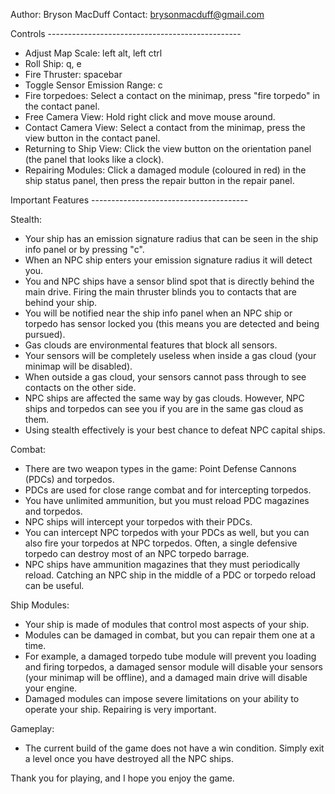 Author: Bryson MacDuff
Contact: brysonmacduff@gmail.com

Controls ------------------------------------------------

- Adjust Map Scale: left alt, left ctrl
- Roll Ship: q, e
- Fire Thruster: spacebar
- Toggle Sensor Emission Range: c
- Fire torpedoes: Select a contact on the minimap, press "fire torpedo" in the contact panel.
- Free Camera View: Hold right click and move mouse around.
- Contact Camera View: Select a contact from the minimap, press the view button in the contact panel.
- Returning to Ship View: Click the view button on the orientation panel (the panel that looks like a clock).
- Repairing Modules: Click a damaged module (coloured in red) in the ship status panel, then press the repair button in the repair panel.

Important Features ---------------------------------------

Stealth: 
- Your ship has an emission signature radius that can be seen in the ship info panel or by pressing "c".
- When an NPC ship enters your emission signature radius it will detect you. 
- You and NPC ships have a sensor blind spot that is directly behind the main drive. Firing the main thruster blinds you to contacts that are behind your ship.
- You will be notified near the ship info panel when an NPC ship or torpedo has sensor locked you (this means you are detected and being pursued).
- Gas clouds are environmental features that block all sensors.  
- Your sensors will be completely useless when inside a gas cloud (your minimap will be disabled).
- When outside a gas cloud, your sensors cannot pass through to see contacts on the other side.
- NPC ships are affected the same way by gas clouds. However, NPC ships and torpedos can see you if you are in the same gas cloud as them.
- Using stealth effectively is your best chance to defeat NPC capital ships.

Combat:  
- There are two weapon types in the game: Point Defense Cannons (PDCs) and torpedos. 
- PDCs are used for close range combat and for intercepting torpedos. 
- You have unlimited ammunition, but you must reload PDC magazines and torpedos.
- NPC ships will intercept your torpedos with their PDCs. 
- You can intercept NPC torpedos with your PDCs as well, but you can also fire your torpedos at NPC torpedos. Often, a single defensive torpedo can destroy most of an NPC torpedo barrage.
- NPC ships have ammunition magazines that they must periodically reload. Catching an NPC ship in the middle of a PDC or torpedo reload can be useful.

Ship Modules:
- Your ship is made of modules that control most aspects of your ship.
- Modules can be damaged in combat, but you can repair them one at a time.
- For example, a damaged torpedo tube module will prevent you loading and firing torpedos, a damaged sensor module will disable your sensors (your minimap will be offline), and a damaged main drive will disable your engine.
- Damaged modules can impose severe limitations on your ability to operate your ship. Repairing is very important.

Gameplay:
- The current build of the game does not have a win condition. Simply exit a level once you have destroyed all the NPC ships.

Thank you for playing, and I hope you enjoy the game. 